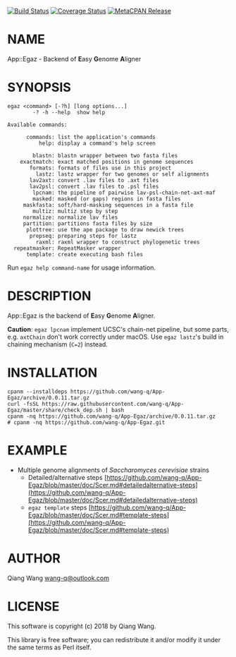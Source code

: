 [![Build Status](https://travis-ci.org/wang-q/App-Egaz.svg?branch=master)](https://travis-ci.org/wang-q/App-Egaz) [![Coverage Status](http://codecov.io/github/wang-q/App-Egaz/coverage.svg?branch=master)](https://codecov.io/github/wang-q/App-Egaz?branch=master) [![MetaCPAN Release](https://badge.fury.io/pl/App-Egaz.svg)](https://metacpan.org/release/App-Egaz)
# NAME

App::Egaz - Backend of **E**asy **G**enome **A**ligner

# SYNOPSIS

    egaz <command> [-?h] [long options...]
            -? -h --help  show help

    Available commands:

          commands: list the application's commands
              help: display a command's help screen

            blastn: blastn wrapper between two fasta files
        exactmatch: exact matched positions in genome sequences
           formats: formats of files use in this project
             lastz: lastz wrapper for two genomes or self alignments
           lav2axt: convert .lav files to .axt files
           lav2psl: convert .lav files to .psl files
            lpcnam: the pipeline of pairwise lav-psl-chain-net-axt-maf
            masked: masked (or gaps) regions in fasta files
         maskfasta: soft/hard-masking sequences in a fasta file
            multiz: multiz step by step
         normalize: normalize lav files
         partition: partitions fasta files by size
          plottree: use the ape package to draw newick trees
           prepseq: preparing steps for lastz
             raxml: raxml wrapper to construct phylogenetic trees
      repeatmasker: RepeatMasker wrapper
          template: create executing bash files

Run `egaz help command-name` for usage information.

# DESCRIPTION

App::Egaz is the backend of **E**asy **G**enome **A**ligner.

**Caution**: `egaz lpcnam` implement UCSC's chain-net pipeline, but some parts,
e.g. `axtChain` don't work correctly under macOS. Use `egaz lastz`'s build in
chaining mechanism (`C=2`) instead.

# INSTALLATION

    cpanm --installdeps https://github.com/wang-q/App-Egaz/archive/0.0.11.tar.gz
    curl -fsSL https://raw.githubusercontent.com/wang-q/App-Egaz/master/share/check_dep.sh | bash
    cpanm -nq https://github.com/wang-q/App-Egaz/archive/0.0.11.tar.gz
    # cpanm -nq https://github.com/wang-q/App-Egaz.git

# EXAMPLE

- Multiple genome alignments of _Saccharomyces cerevisiae_ strains
    - Detailed/alternative steps [https://github.com/wang-q/App-Egaz/blob/master/doc/Scer.md#detailedalternative-steps](https://github.com/wang-q/App-Egaz/blob/master/doc/Scer.md#detailedalternative-steps)
    - `egaz template` steps [https://github.com/wang-q/App-Egaz/blob/master/doc/Scer.md#template-steps](https://github.com/wang-q/App-Egaz/blob/master/doc/Scer.md#template-steps)

# AUTHOR

Qiang Wang <wang-q@outlook.com>

# LICENSE

This software is copyright (c) 2018 by Qiang Wang.

This library is free software; you can redistribute it and/or modify
it under the same terms as Perl itself.
